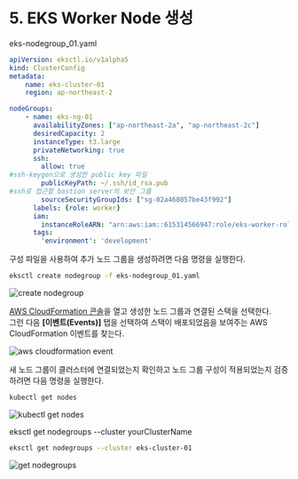 # 5. EKS Worker Node 생성

eks-nodegroup_01.yaml
```yaml
apiVersion: eksctl.io/v1alpha5
kind: ClusterConfig
metadata:
    name: eks-cluster-01
    region: ap-northeast-2

nodeGroups:
    - name: eks-ng-01
      availabilityZones: ["ap-northeast-2a", "ap-northeast-2c"]
      desiredCapacity: 2
      instanceType: t3.large
      privateNetworking: true
      ssh:
        allow: true
#ssh-keygen으로 생성한 public key 파일
        publicKeyPath: ~/.ssh/id_rsa.pub
#ssh로 접근할 bastion server의 보안 그룹
        sourceSecurityGroupIds: ["sg-02a468057be43f992"]
      labels: {role: worker}
      iam:
        instanceRoleARN: "arn:aws:iam::615314566947:role/eks-worker-role"
      tags:
        'environment': 'development'
```

구성 파일을 사용하여 추가 노드 그룹을 생성하려면 다음 명령을 실행한다.  
```bash
eksctl create nodegroup -f eks-nodegroup_01.yaml
```

![create nodegroup](/assets/image/eks-guide/img26.png)
  
[AWS CloudFormation 콘솔](https://ap-northeast-2.console.aws.amazon.com/cloudformation/home?region=ap-northeast-2#)을 열고 생성한 노드 그룹과 연결된 스택을 선택한다.  
그런 다음 **[이벤트(Events)]** 탭을 선택하여 스택이 배포되었음을 보여주는 AWS CloudFormation 이벤트를 찾는다.  

![aws cloudformation event](/assets/image/eks-guide/img27.png)

새 노드 그룹이 클러스터에 연결되었는지 확인하고 노드 그룹 구성이 적용되었는지 검증하려면 다음 명령을 실행한다.  

```bash
kubectl get nodes
```

![kubectl get nodes](/assets/image/eks-guide/img28.png)

eksctl get nodegroups --cluster yourClusterName

```bash
eksctl get nodegroups --cluster eks-cluster-01
```

![get nodegroups](/assets/image/eks-guide/img29.png)